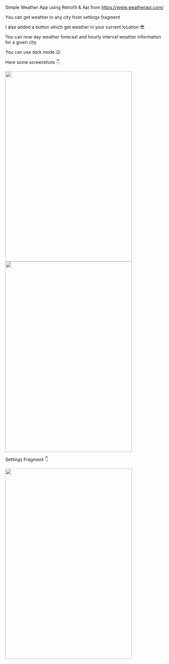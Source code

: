 Simple Weather App using Retrofit & Api from https://www.weatherapi.com/


You can get weather in any city from settings fragment

I alse added a button which get weather in your current location 😎

You can now day weather forecast and hourly interval weather information for a given city 

You can use dark mode 😉


Here some screenshots :point_down:

<img src="https://user-images.githubusercontent.com/68782059/133256269-d9af79e7-7c9d-4d54-9acc-3324b0811fb7.png" width="400" height="600">

<img src="https://user-images.githubusercontent.com/68782059/133257274-b78bb49b-ceb5-42e4-ba9a-404347538032.png" width="400" height="600">

Settings Fragment :point_down:

<img src="https://user-images.githubusercontent.com/68782059/133257389-6cbc8179-11c7-45bd-91a9-ec98084d54e6.png" width="400" height="600">


